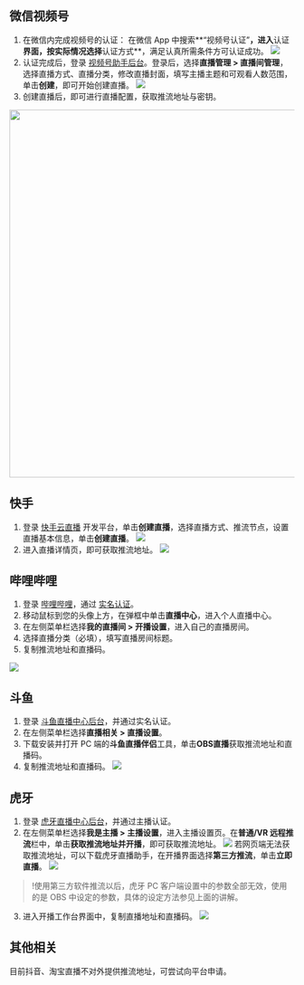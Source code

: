 [](id:weixin)
## 微信视频号
1. 在微信内完成视频号的认证：
在微信 App 中搜索**“视频号认证”**，进入**认证**界面，按实际情况选择**认证方式**，满足认真所需条件方可认证成功。
![](https://qcloudimg.tencent-cloud.cn/raw/fc0dc65782ad63b83f0d136b699f8f67.png)
2. 认证完成后，登录 [视频号助手后台](https://channels.weixin.qq.com/login)。登录后，选择**直播管理 > 直播间管理**，选择直播方式、直播分类，修改直播封面，填写主播主题和可观看人数范围，单击**创建**，即可开始创建直播。
![](https://qcloudimg.tencent-cloud.cn/raw/8d06ee16e3e97a148995cdc0b0927e35.png)
3. 创建直播后，即可进行直播配置，获取推流地址与密钥。
<img src="https://qcloudimg.tencent-cloud.cn/raw/3dd73787cd5224c03a4970344cfc945b.png" width=650>

[](id:kuaishou)
## 快手
1. 登录 [快手云直播](https://studio.kuaishou.com/user/login?redirect=%2F) 开发平台，单击**创建直播**，选择直播方式、推流节点，设置直播基本信息，单击**创建直播**。
![](https://qcloudimg.tencent-cloud.cn/raw/a47cee7c0b76f05ddddcb7d07dba337c.png)
2. 进入直播详情页，即可获取推流地址。
![](https://qcloudimg.tencent-cloud.cn/raw/4aeb10dad25101a71489bae4a5655569.png)

[](id:bilibili)
## 哔哩哔哩
1. 登录 [哔哩哔哩](https://www.bilibili.com/)，通过 [实名认证](https://account.bilibili.com/account/realname/identify)。
2. 移动鼠标到您的头像上方，在弹框中单击**直播中心**，进入个人直播中心。
3. 在左侧菜单栏选择**我的直播间 > 开播设置**，进入自己的直播房间。
4. 选择直播分类（必填），填写直播房间标题。
5. 复制推流地址和直播码。

![](https://qcloudimg.tencent-cloud.cn/raw/f638c084459c940fbc234fe5fd18095f.png)

[](id:douyu)
## 斗鱼
1. 登录 [斗鱼直播中心后台](https://mp.douyu.com/live/main)，并通过实名认证。
2. 在左侧菜单栏选择**直播相关 > 直播设置**。
3. 下载安装并打开 PC 端的**斗鱼直播伴侣**工具，单击**OBS直播**获取推流地址和直播码。
4. 复制推流地址和直播码。
![](https://qcloudimg.tencent-cloud.cn/raw/237cf8b2ffeb2bf90cb2b47e07073c5f.png)

[](id:huya)
## 虎牙
1. 登录 [虎牙直播中心后台](https://i.huya.com/)，并通过主播认证。
2. 在左侧菜单栏选择**我是主播 > 主播设置**，进入主播设置页。在**普通/VR 远程推流**栏中，单击**获取推流地址并开播**，即可获取推流地址。
![](https://qcloudimg.tencent-cloud.cn/raw/60f5caa654860f3186c46b32da91d8c6.png)
若网页端无法获取推流地址，可以下载虎牙直播助手，在开播界面选择**第三方推流**，单击**立即直播**。
![](https://qcloudimg.tencent-cloud.cn/raw/463855e57b939681329cdfadbe5649a6.png)
>!使用第三方软件推流以后，虎牙 PC 客户端设置中的参数全部无效，使用的是 OBS 中设定的参数，具体的设定方法参见上面的讲解。
3. 进入开播工作台界面中，复制直播地址和直播码。
![](https://qcloudimg.tencent-cloud.cn/raw/3189af1fe4e63966513c27271a5d1478.png)

## 其他相关
目前抖音、淘宝直播不对外提供推流地址，可尝试向平台申请。


